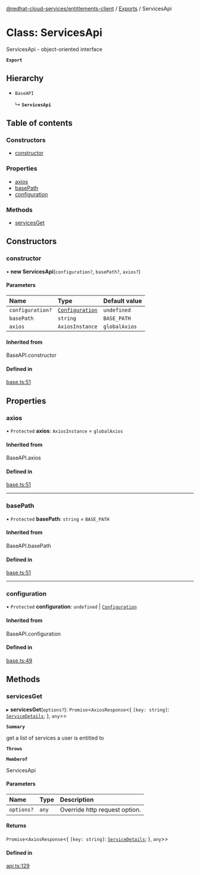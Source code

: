 [@redhat-cloud-services/entitlements-client](../README.md) / [Exports](../modules.md) / ServicesApi

# Class: ServicesApi

ServicesApi - object-oriented interface

**`Export`**

## Hierarchy

- `BaseAPI`

  ↳ **`ServicesApi`**

## Table of contents

### Constructors

- [constructor](ServicesApi.md#constructor)

### Properties

- [axios](ServicesApi.md#axios)
- [basePath](ServicesApi.md#basepath)
- [configuration](ServicesApi.md#configuration)

### Methods

- [servicesGet](ServicesApi.md#servicesget)

## Constructors

### constructor

• **new ServicesApi**(`configuration?`, `basePath?`, `axios?`)

#### Parameters

| Name | Type | Default value |
| :------ | :------ | :------ |
| `configuration?` | [`Configuration`](Configuration.md) | `undefined` |
| `basePath` | `string` | `BASE_PATH` |
| `axios` | `AxiosInstance` | `globalAxios` |

#### Inherited from

BaseAPI.constructor

#### Defined in

[base.ts:51](https://github.com/RedHatInsights/javascript-clients/blob/master/packages/entitlements/base.ts#L51)

## Properties

### axios

• `Protected` **axios**: `AxiosInstance` = `globalAxios`

#### Inherited from

BaseAPI.axios

#### Defined in

[base.ts:51](https://github.com/RedHatInsights/javascript-clients/blob/master/packages/entitlements/base.ts#L51)

___

### basePath

• `Protected` **basePath**: `string` = `BASE_PATH`

#### Inherited from

BaseAPI.basePath

#### Defined in

[base.ts:51](https://github.com/RedHatInsights/javascript-clients/blob/master/packages/entitlements/base.ts#L51)

___

### configuration

• `Protected` **configuration**: `undefined` \| [`Configuration`](Configuration.md)

#### Inherited from

BaseAPI.configuration

#### Defined in

[base.ts:49](https://github.com/RedHatInsights/javascript-clients/blob/master/packages/entitlements/base.ts#L49)

## Methods

### servicesGet

▸ **servicesGet**(`options?`): `Promise`<`AxiosResponse`<{ `[key: string]`: [`ServiceDetails`](../interfaces/ServiceDetails.md);  }, `any`\>\>

**`Summary`**

get a list of services a user is entitled to

**`Throws`**

**`Memberof`**

ServicesApi

#### Parameters

| Name | Type | Description |
| :------ | :------ | :------ |
| `options?` | `any` | Override http request option. |

#### Returns

`Promise`<`AxiosResponse`<{ `[key: string]`: [`ServiceDetails`](../interfaces/ServiceDetails.md);  }, `any`\>\>

#### Defined in

[api.ts:129](https://github.com/RedHatInsights/javascript-clients/blob/master/packages/entitlements/api.ts#L129)
